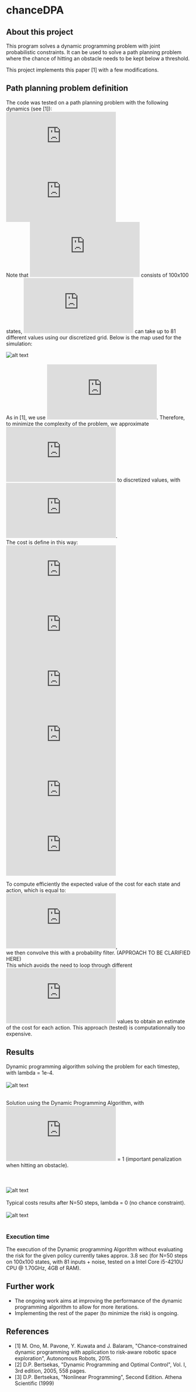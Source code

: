 # chanceDPA

## About this project
This program solves a dynamic programming problem with joint probabilistic constraints. It can be used to solve a path planning problem where the chance of hitting an obstacle needs to be kept below a threshold.

This project implements this paper [1] with a few modifications.  <br />

## Path planning problem definition 
The code was tested on a path planning problem with the following dynamics (see [1]):<br />
![x_{k+1}=f_k(xk,uk,wk)=xk+uk+wk](https://latex.codecogs.com/svg.latex?x_%7Bk&plus;1%7D%20%3D%20f_k%28x_k%2Cu_k%2Cw_k%29%20%3D%20x_k%20&plus;%20u_k%20&plus;%20w_k)<br />
![norm(u_k), wk_distrib](https://latex.codecogs.com/svg.latex?%5Cleft%20%5C%7C%20u_k%20%5Cright%20%5C%7C_2%5Cleqslant%20d_k%2C%20%5C%20%5C%20w_k%5Csim%20N%280%2C%5Csigma%5E2I%29)<br />
Note that ![xk](https://latex.codecogs.com/gif.latex?x_k) consists of 100x100 states, ![uk](https://latex.codecogs.com/gif.latex?u_k) can take up to 81 different values using our discretized grid. Below is the map used for the simulation:<br />

![alt text](https://github.com/thomasjlew/chanceDPA/blob/master/imgs/map.png)  <br /> <br />
As in [1], we use ![sigma167](https://latex.codecogs.com/svg.latex?%5Csigma%3D1.67). Therefore, to minimize the complexity of the problem, we approximate ![wk](https://latex.codecogs.com/svg.latex?w_k) to discretized values, with <br />
![abs(wk)<5](https://latex.codecogs.com/svg.latex?%7Cw_k%7C%3C5).  <br />
The cost is define in this way:  <br />
![gN](https://latex.codecogs.com/svg.latex?g_N%28x_N%29%20%3D%20%5Cbegin%7BBmatrix%7D%20%5C%20%5C%200%20%5C%20%5C%20if%20%5C%20x_N%3Dx_G%5C%5C1%20%5C%20%5C%20otherwise%20%5Cend%7Bmatrix%7D%5Cleft) <br />
![gk](https://latex.codecogs.com/svg.latex?g_k%28x_k%2Cu_k%29%3D%5Calpha%5Cleft%20%5C%7C%20u_k%20%5Cright%20%5C%7C) <br />
![Lk](https://latex.codecogs.com/svg.latex?L%5E%5Clambda_k%28x_k%2Cu_k%29%3A%3Dg_k%28x_k%2Cu_k%29&plus;%5Clambda%20I_k%28x_k%29%2C%20%5C%20%5C%20k%3D1%2C%20...%2CN) <br />
![Jk_conv](https://latex.codecogs.com/svg.latex?J%5E%5Clambda_k%28x_k%29_%7B%5Cmu_k%3Du_k%7D%3DL%5E%5Clambda_k%28x_k%2Cu_k%29&plus;%20w_%7Bkernel%7D%5Cast%20J_%7Bk&plus;1%7D%28f%28x_k%2Cu_k%29%29) <br />
![Jk_sump(wk)](https://latex.codecogs.com/svg.latex?J%5E%5Clambda_k%28x_k%29_%7B%5Cmu_k%3Du_k%7D%3DL%5E%5Clambda_k%28x_k%2Cu_k%29&plus;%20%5Csum_%7Bw_k%7D%5E%7B%20%7Dp%28w_k%29%5Ccdot%20J_%7Bk&plus;1%7D%28f%28x_k%2Cu_k%2Cw_k%7Cw_k%29%29) <br />
![Jk_Exp_sep](https://latex.codecogs.com/svg.latex?J%5E%5Clambda_k%28x_k%29_%7B%5Cmu_k%3Du_k%7D%3DL%5E%5Clambda_k%28x_k%2Cu_k%29&plus;%5Cunderset%7Bw_k%7D%7BE%7D%5Cleft%20%5C%7B%20J_%7Bk&plus;1%7D%28f%28x_k%2Cu_k%2Cw_k%29%29%20%5Cright%20%5C%7D) <br />

To compute efficiently the expected value of the cost for each state and action, which is equal to:<br />
![Jk_fixeduk](https://latex.codecogs.com/svg.latex?J%5E%5Clambda_k%28x_k%29_%7B%5Cmu_k%3Du_k%7D%3D%5Cunderset%7Bw_k%7D%7BE%7D%5Cleft%20%5C%7BL%5E%5Clambda_k%28x_k%2Cu_k%29&plus;%20J_%7Bk&plus;1%7D%28f%28x_k%2Cu_k%2Cw_k%29%29%20%5Cright%20%5C%7D),<br />
we then convolve this with a probability filter. (APPROACH TO BE CLARIFIED HERE)<br />
This which avoids the need to loop through different ![wk](https://latex.codecogs.com/svg.latex?w_k) values to obtain an estimate of the cost for each action. This approach (tested) is computationnally too expensive. <br />



## Results
Dynamic programming algorithm solving the problem for each timestep, with lambda = 1e-4.<br /> <br />
![alt text](https://github.com/thomasjlew/chanceDPA/blob/master/imgs/chanceDPA.gif) <br /> <br />

Solution using the Dynamic Programming Algorithm, with ![lambda](https://latex.codecogs.com/svg.latex?%5Clambda) = 1 (important penalization when hitting an obstacle).<br /> <br /> <br /> <br />
![alt text](https://github.com/thomasjlew/chanceDPA/blob/master/imgs/cost%26policy_lambda1.png) <br /> <br />
Typical costs results after N=50 steps, lambda = 0 (no chance constraint). <br /> <br />
![alt text](https://github.com/thomasjlew/chanceDPA/blob/master/old_files_201117/cost.png) <br /> <br />

### Execution time
The execution of the Dynamic programming Algorithm without evaluating the risk for the given policy currently takes approx. 3.8 sec (for N=50 steps on 100x100 states, with 81 inputs + noise, tested on a Intel Core i5-4210U CPU @ 1.70GHz, 4GB of RAM).

## Further work
- The ongoing work aims at improving the performance of the dynamic programming algorithm to allow for more iterations.
- Implementing the rest of the paper (to minimize the risk) is ongoing.

## References
- [1] M. Ono, M. Pavone, Y. Kuwata and J. Balaram, "Chance-constrained dynamic programming with application to risk-aware robotic space exploration", Autonomous Robots, 2015.
- [2] D.P. Bertsekas, "Dynamic Programming and Optimal Control", Vol. I, 3rd edition, 2005, 558 pages.
- [3] D.P. Bertsekas, "Nonlinear Programming", Second Edition. Athena Scientific (1999)
